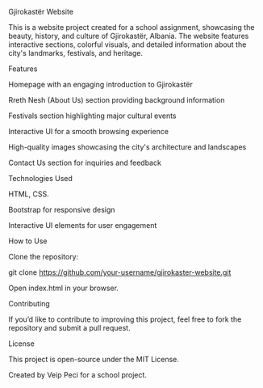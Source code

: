 Gjirokastër Website

This is a website project created for a school assignment, showcasing the beauty, history, and culture of Gjirokastër, Albania. The website features interactive sections, colorful visuals, and detailed information about the city's landmarks, festivals, and heritage.

Features

Homepage with an engaging introduction to Gjirokastër

Rreth Nesh (About Us) section providing background information

Festivals section highlighting major cultural events

Interactive UI for a smooth browsing experience

High-quality images showcasing the city's architecture and landscapes

Contact Us section for inquiries and feedback

Technologies Used

HTML, CSS.

Bootstrap for responsive design

Interactive UI elements for user engagement

How to Use

Clone the repository:

git clone https://github.com/your-username/gjirokaster-website.git

Open index.html in your browser.

Contributing

If you’d like to contribute to improving this project, feel free to fork the repository and submit a pull request.

License

This project is open-source under the MIT License.

Created by Veip Peci for a school project.
